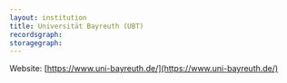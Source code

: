 ```yaml
---
layout: institution
title: Universität Bayreuth (UBT)
recordsgraph: 
storagegraph: 
---
```


Website: [https://www.uni-bayreuth.de/](https://www.uni-bayreuth.de/)
